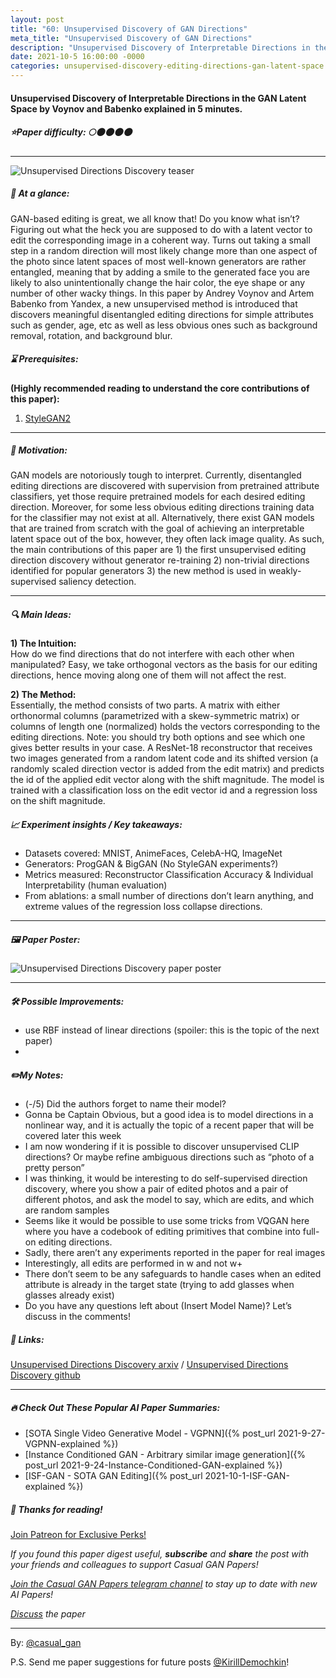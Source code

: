 ```yaml
---
layout: post
title: "60: Unsupervised Discovery of GAN Directions"
meta_title: "Unsupervised Discovery of GAN Directions"
description: "Unsupervised Discovery of Interpretable Directions in the GAN Latent Space by Voynov and Babenko explained in 5 minutes."
date: 2021-10-5 16:00:00 -0000
categories: unsupervised-discovery-editing-directions-gan-latent-space
---
```


#### Unsupervised Discovery of Interpretable Directions in the GAN Latent Space by Voynov and Babenko explained in 5 minutes.

##### ⭐️Paper difficulty: 🌕🌑🌑🌑🌑

***

![Unsupervised Directions Discovery teaser](/assets/images/unsupervised_dir_teaser.gif "Unsupervised Directions Discovery Teaser")

##### 🎯 At a glance:

GAN-based editing is great, we all know that! Do you know what isn’t? Figuring out what the heck you are supposed to do with a latent vector to edit the corresponding image in a coherent way. Turns out taking a small step in a random direction will most likely change more than one aspect of the photo since latent spaces of most well-known generators are rather entangled, meaning that by adding a smile to the generated face you are likely to also unintentionally change the hair color, the eye shape or any number of other wacky things. In this paper by Andrey Voynov and Artem Babenko from Yandex, a new unsupervised method is introduced that discovers meaningful disentangled editing directions for simple attributes such as gender, age, etc as well as less obvious ones such as background removal, rotation, and background blur.

##### ⌛️ Prerequisites:

**(Highly recommended reading to understand the core contributions of this paper):**
1) [StyleGAN2](https://github.com/NVlabs/stylegan2)

***

##### 🚀 Motivation:

GAN models are notoriously tough to interpret. Currently, disentangled editing directions are discovered with supervision from pretrained attribute classifiers, yet those require pretrained models for each desired editing direction. Moreover, for some less obvious editing directions training data for the classifier may not exist at all. Alternatively, there exist GAN models that are trained from scratch with the goal of achieving an interpretable latent space out of the box, however, they often lack image quality. As such, the main contributions of this paper are 1) the first unsupervised editing direction discovery without generator re-training 2) non-trivial directions identified for popular generators 3) the new method is used in weakly-supervised saliency detection.

***

##### 🔍 Main Ideas:

**1) The Intuition:**  
How do we find directions that do not interfere with each other when manipulated? Easy, we take orthogonal vectors as the basis for our editing directions, hence moving along one of them will not affect the rest.

**2) The Method:**  
Essentially, the method consists of two parts. A matrix with either orthonormal columns (parametrized with a skew-symmetric matrix) or columns of length one (normalized) holds the vectors corresponding to the editing directions. Note: you should try both options and see which one gives better results in your case. A ResNet-18 reconstructor that receives two images generated from a random latent code and its shifted version (a randomly scaled direction vector is added from the edit matrix) and predicts the id of the applied edit vector along with the shift magnitude. The model is trained with a classification loss on the edit vector id and a regression loss on the shift magnitude.

##### 📈 Experiment insights / Key takeaways:

- Datasets covered: MNIST, AnimeFaces, CelebA-HQ, ImageNet
- Generators: ProgGAN & BigGAN (No StyleGAN experiments?)
- Metrics measured: Reconstructor Classification Accuracy & Individual Interpretability (human evaluation)
- From ablations: a small number of directions don’t learn anything, and extreme values of the regression loss collapse directions.

***

##### 🖼️ Paper Poster:

![Unsupervised Directions Discovery paper poster](/assets/images/unsupervised_dir.jpg "Unsupervised Directions Discovery Paper Poster")

***

##### 🛠 Possible Improvements:

- use RBF instead of linear directions (spoiler: this is the topic of the next paper)
-
##### ✏️My Notes:

- (-/5) Did the authors forget to name their model?
- Gonna be Captain Obvious, but a good idea is to model directions in a nonlinear way, and it is actually the topic of a recent paper that will be covered later this week
- I am now wondering if it is possible to discover unsupervised CLIP directions? Or maybe refine ambiguous directions such as “photo of a pretty person”
- I was thinking, it would be interesting to do self-supervised direction discovery, where you show a pair of edited photos and a pair of different photos, and ask the model to say, which are edits, and which are random samples
- Seems like it would be possible to use some tricks from VQGAN here where you have a codebook of editing primitives that combine into full-on editing directions.
- Sadly, there aren’t any experiments reported in the paper for real images
- Interestingly, all edits are performed in w and not w+
- There don’t seem to be any safeguards to handle cases when an edited attribute is already in the target state (trying to add glasses when glasses already exist)
- Do you have any questions left about (Insert Model Name)? Let’s discuss in the comments!

##### 🔗 Links:
[Unsupervised Directions Discovery arxiv](https://arxiv.org/pdf/2002.03754.pdf) / [Unsupervised Directions Discovery github](https://github.com/anvoynov/GanLatentDiscovery)

***

##### 🔥 Check Out These Popular AI Paper Summaries:
- [SOTA Single Video Generative Model - VGPNN]({% post_url 2021-9-27-VGPNN-explained %})
- [Instance Conditioned GAN - Arbitrary similar image generation]({% post_url 2021-9-24-Instance-Conditioned-GAN-explained %})
- [ISF-GAN - SOTA GAN Editing]({% post_url 2021-10-1-ISF-GAN-explained %})

##### 👋 Thanks for reading!
<a href="https://www.patreon.com/bePatron?u=53448948" data-patreon-widget-type="become-patron-button">Join Patreon for Exclusive Perks!</a><script async src="https://c6.patreon.com/becomePatronButton.bundle.js"></script>

*If you found this paper digest useful, **subscribe** and **share** the post with your friends and colleagues to support Casual GAN Papers!*

*[Join the Casual GAN Papers telegram channel](https://t.me/joinchat/KeutnzlvetRkZGZi) to stay up to date with new AI Papers!*

*[Discuss](https://t.me/casual_gans_chat) the paper*

***

By: [@casual_gan](https://t.me/joinchat/KeutnzlvetRkZGZi)

P.S. Send me paper suggestions for future posts
[@KirillDemochkin](mailto:kdemochkin@gmail.com)!
